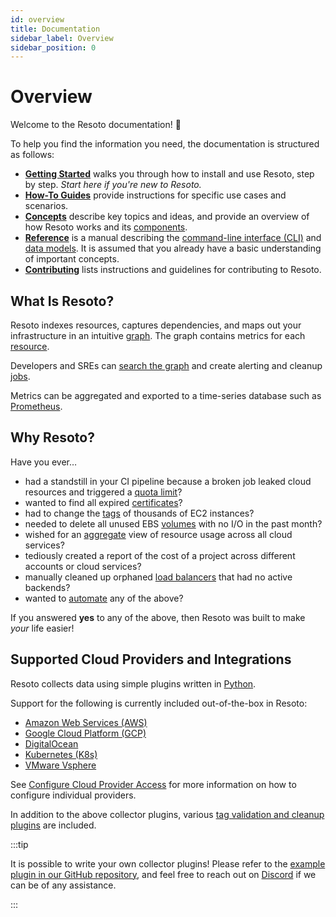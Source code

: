 ```yaml
---
id: overview
title: Documentation
sidebar_label: Overview
sidebar_position: 0
---
```


# Overview

Welcome to the Resoto documentation! 👋

To help you find the information you need, the documentation is structured as follows:

- **[Getting Started](/docs/getting-started)** walks you through how to install and use Resoto, step by step. _Start here if you're new to Resoto._
- **[How-To Guides](/docs/how-to)** provide instructions for specific use cases and scenarios.
- **[Concepts](/docs/concepts)** describe key topics and ideas, and provide an overview of how Resoto works and its [components](./concepts/components/index.md).
- **[Reference](/docs/reference)** is a manual describing the [command-line interface (CLI)](./reference/cli/index.md) and [data models](./reference/data-models/index.md). It is assumed that you already have a basic understanding of important concepts.
- **[Contributing](/docs/contributing)** lists instructions and guidelines for contributing to Resoto.

## What Is Resoto?

Resoto indexes resources, captures dependencies, and maps out your infrastructure in an intuitive [graph](./concepts/graph/index.md). The graph contains metrics for each [resource](./reference/data-models/index.md).

Developers and SREs can [search the graph](./concepts/search/index.md) and create alerting and cleanup [jobs](./concepts/automation/job.md).

Metrics can be aggregated and exported to a time-series database such as [Prometheus](https://prometheus.io).

## Why Resoto?

Have you ever…

- had a standstill in your CI pipeline because a broken job leaked cloud resources and triggered a [quota limit](./concepts/search/examples.md#quota)?
- wanted to find all expired [certificates](./concepts/search/examples.md#certificate)?
- had to change the [tags](./reference/cli/tag/index.md) of thousands of EC2 instances?
- needed to delete all unused EBS [volumes](./concepts/search/examples.md#volume) with no I/O in the past month?
- wished for an [aggregate](./concepts/search/aggregation.md) view of resource usage across all cloud services?
- tediously created a report of the cost of a project across different accounts or cloud services?
- manually cleaned up orphaned [load balancers](./concepts/search/examples.md#aws_alb) that had no active backends?
- wanted to [automate](./concepts/automation/workflow.md) any of the above?

If you answered **yes** to any of the above, then Resoto was built to make _your_ life easier!

## Supported Cloud Providers and Integrations

Resoto collects data using simple plugins written in [Python](https://www.python.org).

Support for the following is currently included out-of-the-box in Resoto:

- [Amazon Web Services (AWS)](./getting-started/configure-cloud-provider-access/aws.md)
- [Google Cloud Platform (GCP)](./getting-started/configure-cloud-provider-access/gcp.md)
- [DigitalOcean](./getting-started/configure-cloud-provider-access/digitalocean.md)
- [Kubernetes (K8s)](./getting-started/configure-cloud-provider-access/kubernetes.md)
- [VMware Vsphere](./reference/data-models/vsphere.md)

See [Configure Cloud Provider Access](./getting-started/configure-cloud-provider-access/index.md) for more information on how to configure individual providers.

In addition to the above collector plugins, various [tag validation and cleanup plugins](./concepts/components/plugins/index.md) are included.

:::tip

It is possible to write your own collector plugins! Please refer to the [example plugin in our GitHub repository](https://github.com/someengineering/resoto/tree/main/plugins/example_collector), and feel free to reach out on [Discord](https://discord.gg/someengineering) if we can be of any assistance.

:::
